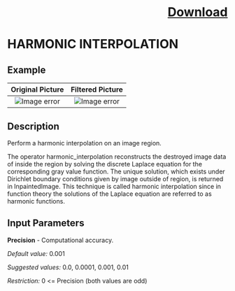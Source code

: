 # <p align="right"><a class="github-button" aria-label="Download ntkme/github-buttons on GitHub" href="https://github.com/Balluff-BVS/halconscripts/raw/master/Filters/Inpainting/inpainting_filters.zip" data-icon="octicon-cloud-download">Download</a></p>


HARMONIC INTERPOLATION
==========

## Example

Original Picture             | Filtered Picture
:-------------------------:|:-------------------------:
![Image error](https://github.com/Balluff-BVS/halconscripts/blob/master/Filters/Inpainting/HarmonicInterpolation/original.png?raw=true)  |  ![Image error](https://github.com/Balluff-BVS/halconscripts/blob/master/Filters/Inpainting/HarmonicInterpolation/harmonic_interpolation.png?raw=true)

Description
----------

Perform a harmonic interpolation on an image region.

The operator harmonic_interpolation reconstructs the destroyed image data of inside the region by solving the discrete Laplace equation for the corresponding gray value function. The unique solution, which exists under Dirichlet boundary conditions given by image outside of region, is returned in InpaintedImage. This technique is called harmonic interpolation since in function theory the solutions of the Laplace equation are referred to as harmonic functions.

Input Parameters
----------

**Precision** - Computational accuracy.

*Default value:* 0.001

*Suggested values:* 0.0, 0.0001, 0.001, 0.01

*Restriction:* 0 <= Precision (both values are odd)
